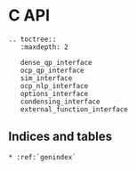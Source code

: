 # C API

```eval_rst
.. toctree::
   :maxdepth: 2

   dense_qp_interface
   ocp_qp_interface
   sim_interface
   ocp_nlp_interface
   options_interface
   condensing_interface
   external_function_interface
```

## Indices and tables

```eval_rst
* :ref:`genindex`
```
